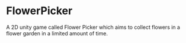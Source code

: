 # FlowerPicker
A 2D unity game called Flower Picker which aims to collect flowers in a flower garden in a limited amount of time.
